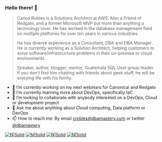 ### Hello there! 👋


> Carlos Robles is a Solutions Architect at AWS. Also a Friend of Redgate, and a former Microsoft MVP but more than anything a technology lover. He has worked in the database management field on multiple platforms for over ten years in various industries.
> 
> He has diverse experience as a Consultant, DBA and DBA Manager. He is currently working as a Solution Architect, helping customers to solve software/infrastructure problems in their on-premise or cloud environments.
> 
> Speaker, author, blogger, mentor, Guatemala SQL User group leader. If you don’t find him chatting with friends about geek stuff, he will be enjoying life with his family.


- 🔭 I’m currently working on my next webinars for Canonical and Redgate
- 🌱 I’m currently learning more about DevOps, specifically IaC
- 🤝 I’m looking to collaborate with anybody interested on a DevOps, Cloud or development project
- 💬 Ask me about anything about Cloud computing, Data platform or DevOps
- 📫 How to reach me: By email [crobles@dbamastery.com](crobles@dbamastery.com) or twitter [@dbamastery](https://twitter.com/dbamastery)

[![N|Solid](http://dbamastery.com/wp-content/uploads/2018/08/if_twitter_circle_color_107170.png)](https://twitter.com/dbamastery) [![N|Solid](http://dbamastery.com/wp-content/uploads/2018/08/if_github_circle_black_107161.png)](https://github.com/dbamaster) [![N|Solid](http://dbamastery.com/wp-content/uploads/2018/08/if_linkedin_circle_color_107178.png)](https://www.linkedin.com/in/croblesdba/) [![N|Solid](http://dbamastery.com/wp-content/uploads/2018/08/if_browser_1055104.png)](http://dbamastery.com/)
